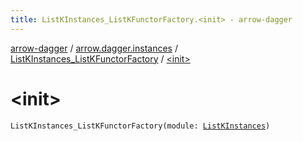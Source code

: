 ```yaml
---
title: ListKInstances_ListKFunctorFactory.<init> - arrow-dagger
---
```


[arrow-dagger](../../index.html) / [arrow.dagger.instances](../index.html) / [ListKInstances_ListKFunctorFactory](index.html) / [&lt;init&gt;](./-init-.html)

# &lt;init&gt;

`ListKInstances_ListKFunctorFactory(module: `[`ListKInstances`](../-list-k-instances/index.html)`)`